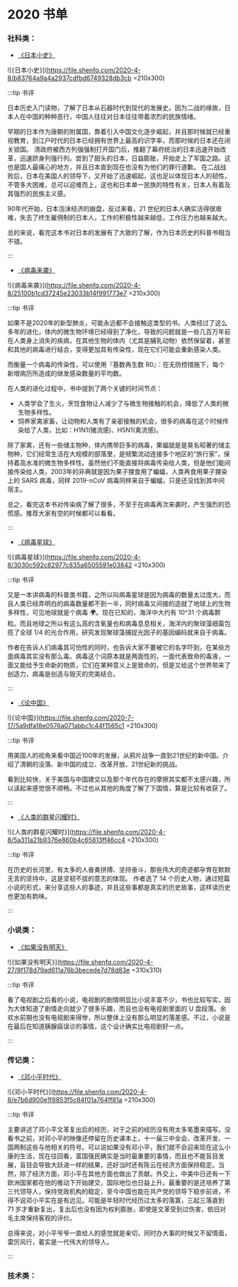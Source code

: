 # 2020 书单

<script>
const socialSciences = [
  {
    name: "5",
    children: [
      {
        name: "日本小史"
      },
      {
        name: "病毒星球"
      },
    ]
  },
  {
    name: "4",
    children: [
      {
        name: "病毒来袭"
      },
      {
        name: "论中国"
      }
    ]
  },  
];
const biography = [
  {
    name: "5",
    children: [
      {
        name: "邓小平时代"
      },
    ]
  }
];
const novel = [
  {
    name: "3",
    children: [
      {
        name: "如果没有明天"
      },
    ]
  }
];
const books = [
  {
    name: "社科",
    children: socialSciences
  },
  {
    name: "传记",
    children: biography
  },
  {
    name: "小说",
    children: novel
  }
]
export default {
  data() {
    return {
      books
    }
  }
}
</script>
<e-chart :books="books" />

### 社科类：

- [《日本小史》](https://book.douban.com/subject/26905730/)

![《日本小史》](https://file.shenfq.com/2020-4-8/b83764a9a4a2937cdfbd6749328db3cb =210x300)

:::tip 书评

日本历史入门读物，了解了日本从石器时代到现代的发展史。因为二战的缘故，日本人在中国的种种恶行，中国人往往对日本往往带着浓烈的民族情绪。

早期的日本作为唐朝的附属国，靠着引入中国文化逐步崛起，并且那时候就已经重视教育，到江户时代的日本已经拥有世界上最高的识字率，而那时候的日本还在闭关锁国。
清政府被西方列强强制打开国门后，推翻了幕府统治的日本迅速开始改革，迅速跻身列强行列。尝到了甜头的日本，日益膨胀，开始走上了军国之路。这也是国人最痛心的地方，并且日本直到现在也没有为他们的罪行道歉。
在二战战败后，日本在美国人的领导下，又开始了迅速崛起，这也足以体现日本人的韧性，不管多大困难，总可以迎难而上，这也和日本单一民族的特性有关，日本人有着及其强烈的民族主义感。

90年代开始，日本泡沫经济的崩盘，反过来看，21 世纪的日本人确实活得很艰难，失去了终生雇佣制的日本人，工作的积极性越来越低，工作压力也越来越大。

总的来说，看完这本书对日本的发展有了大致的了解，作为日本历史的科普书相当不错。

:::


- [《病毒来袭》](https://book.douban.com/subject/25857941/)

![《病毒来袭》](https://file.shenfq.com/2020-4-8/25100b1cd37245e23033b14f991773e7 =210x300)

:::tip 书评

如果不是2020年的新型肺炎，可能永远都不会接触这类型的书。人类经过了这么多年的进化，体内的微生物环境已经得到了净化，导致的问题就是一些几百万年前在人类身上消失的疾病，在其他生物的体内（尤其是脯乳动物）依然保留着，甚至和其他的病毒进行结合，变得更加具有传染性，现在它们可能会重新感染人类。

而衡量一个病毒的传染性，可以使用『基数再生数 R0』：在无防控措施下，每个新增病历所造成的继发感染数量的平均数。

在人类的进化过程中，书中提到了两个关键的时间节点：

- 人类学会了生火，烹饪食物让人减少了与微生物接触的机会，降低了人类的微生物多样性。
- 饲养家禽家畜，让动物和人类有了亲密接触的机会，很多的病毒在这个时候传染给了人类，比如：H1N1(猪流感)、H5N1(禽流感)。

除了家禽，还有一些储主物种，体内携带巨多的病毒，果蝠就是是臭名昭著的储主物种，它们经常生活在大规模的部落里，是频繁流动连接多个地区的“旅行家”，保持着高水准的微生物多样性。虽然他们不能直接将病毒传染给人类，但是他们能间接传染给人类，2003年的非典就是因为果子狸食用了蝙蝠，人类再食用果子狸染上的 SARS 病毒，同样 2019-nCoV 病毒同样来自于蝙蝠，只是还没找到其中间宿主。

总之，看完这本书对传染病了解了很多，不至于在病毒再次来袭时，产生强烈的恐慌感。推荐大家有空的时候都可以看看。

:::

- [《病毒星球》](https://book.douban.com/subject/33408247/)

![《病毒星球》](https://file.shenfq.com/2020-4-8/3030c592c82977c835a6505591e03842 =210x300)

:::tip 书评

又是一本讲病毒的科普类书籍，之所以叫病毒星球是因为病毒的数量太过庞大，而且人类已经弄明白的病毒数量都不到一半，同时病毒又间接的造就了地球上的生物多样性，可见地球就是个病毒 🌍。现在已知的，海洋中大约有 10^31 个病毒颗粒。而且地球之所以有这么高的含氧量也和病毒息息相关，海洋内的聚球藻细菌包揽了全球 1/4 的光合作用，研究发现聚球藻捕捉光因子的基因编码就来自于病毒。

作者在告诉人们病毒其可怕性的同时，也告诉大家不要被它的名字吓到，在某些方面病毒其实没有那么毒。病毒这个词原本就是两面性的，一面代表致命的毒液，一面又能给予生命新的物质，它们在某种意义上是致命的，但是又给这个世界带来了创造力，病毒是创造与毁灭的完美结合。

:::


- [《论中国》](https://book.douban.com/subject/26607419/)

![《论中国》](https://file.shenfq.com/2020-7-17/5a9dfa18e0576a071abbc1c44f1565c1 =210x300)

:::tip 书评

用美国人的视角来看中国近100年的发展，从鸦片战争一直到21世纪的新中国。介绍了清朝的没落、新中国的成立、改革开放、21世纪新的挑战。

看到比较快，关于美国与中国建交以及那个年代存在的摩擦其实都不太感兴趣，所以读起来感觉很不顺畅。不过也从其他的角度了解了下国情，算是比较有收获了。

:::

- [《人类的群星闪耀时》](https://book.douban.com/subject/26877741/)

![《人类的群星闪耀时》](https://file.shenfq.com/2020-4-8/5a311a21b9376e860b4c65813ff46cc4 =210x300)

:::tip 书评

在历史的长河里，有太多的人奋勇拼搏、坚持奋斗，那些伟大的奇迹都孕育在默默无言的坚持中，这是坚韧不拔的意志的体现。
作者选了 14 个历史人物，通过短篇小说的形式，来分享这些人的事迹，并且这些事都是真实的历史故事，这样读历史也更加有韵味。

:::


### 小说类：


- [《如果没有明天》](https://book.douban.com/subject/35031617/)

![《如果没有明天》](https://file.shenfq.com/2020-4-27/8f178d79ad611a76b3becede7d78d83e =310x310)

:::tip 书评

看了电视剧之后看的小说，电视剧的剧情明显比小说丰富不少，书也比较写实，因为大体知道了剧情走向就少了很多乐趣，而且也没有电视剧里面的 U 盘段落。余欢水前期也没有电视剧来得惨，所以整体上没有那么明显的落差感。不过，小说是在最后在知道胰腺癌误诊的事情，这个设计确实比电视剧好一点。

:::


### 传记类：

- [《邓小平时代》](https://book.douban.com/subject/20424526/)

![《邓小平时代》](https://file.shenfq.com/2020-4-8/e7b6d900e1f8853f5c84f01a764ff81a =210x300)

:::tip 书评

主要讲述了邓小平文革复出后的经历，对于之前的经历没有用太多笔墨来描写。没看书之前，对邓小平的映像还停留在历史课本上，十一届三中全会、改革开发、一国两制这些与他相关的符号。可以说如果没有邓小平，我们就不会迎来现在这么小康的生活，现在往回看，富国强民确实是当时最重要的事情，而且也不能盲目发展，盲目会导致大跃进一样的结果，还好当时还有陈云在经济方面保持稳定。当然，除了经济方面，邓小平在其他方面也做出了贡献。外交上，中美中日还有一下欧洲国家都在他的推动下开始建交，国际地位也日益上升。最重要的是还培养了第三代领导人，保持党政机构的稳定，至今中国也能在共产党的领导下稳步前进，不得不说邓小平实在是有远见。可能是年轻时代经历过太多的落寞，三起三落直到 71 岁才重新复出，复出后也没有因为权利膨胀，即使是文革受到过伤害，依旧对毛主席保持客观的评价。

总得来说，对小平爷爷一直给人的感觉就是亲切，同时办大事的时候又不留情面，雷厉风行，着实是一代伟大的领导人。

:::

### 技术类：

